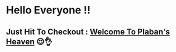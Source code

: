 # Hello Everyone !!

## Just Hit To Checkout :  [Welcome To Plaban's Heaven](https://plaban46.github.io/Personal-Portfolio-Project/) 😍👌
